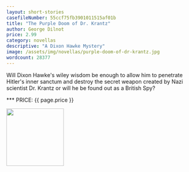 ```yaml
---
layout: short-stories
casefileNumber: 55ccf75fb3901011515af01b
title: "The Purple Doom of Dr. Krantz"
author: George Dilnot
price: 2.99
category: novellas
descriptive: "A Dixon Hawke Mystery"
image: /assets/img/novellas/purple-doom-of-dr-krantz.jpg
wordcount: 28377
---
```


Will Dixon Hawke's wiley wisdom be enough to allow him to penetrate Hitler's inner sanctum and destroy the secret weapon created by Nazi scientist Dr. Krantz or will he be found out as a British Spy?

*** PRICE: {{ page.price }}

<a href="https://transactions.sendowl.com/packages/32891/0EBB9784/add_to_cart" rel="nofollow"><img style="width: 150px;" src="https://transactions.sendowl.com/assets/external/add-to-cart.png" /></a><script type="text/javascript" src="https://transactions.sendowl.com/assets/sendowl.js" ></script>